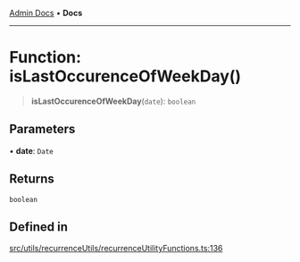 [Admin Docs](/) • **Docs**

***

# Function: isLastOccurenceOfWeekDay()

> **isLastOccurenceOfWeekDay**(`date`): `boolean`

## Parameters

• **date**: `Date`

## Returns

`boolean`

## Defined in

[src/utils/recurrenceUtils/recurrenceUtilityFunctions.ts:136](https://github.com/PalisadoesFoundation/talawa-admin/blob/main/src/utils/recurrenceUtils/recurrenceUtilityFunctions.ts#L136)
